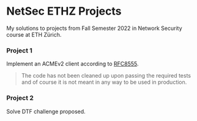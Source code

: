 # NetSec ETHZ Projects

My solutions to projects from Fall Semester 2022 in Network Security course at ETH Zürich. 

### Project 1
Implement an ACMEv2 client according to [RFC8555](https://www.rfc-editor.org/rfc/rfc8555.html). 
> The code has not been cleaned up upon passing the required tests and of course it is not meant in any way to be used in production.

### Project 2 
Solve DTF challenge proposed.
